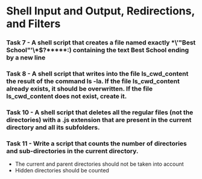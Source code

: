 # Shell Input and Output, Redirections, and Filters

### Task 7 - A shell script that creates a file named exactly \*\\'"Best School"\'\\*$\?\*\*\*\*\*:) containing the text Best School ending by a new line

### Task 8 - A shell script that writes into the file ls_cwd_content the result of the command ls -la. If the file ls_cwd_content already exists, it should be overwritten. If the file ls_cwd_content does not exist, create it.

### Task 10 - A shell script that deletes all the regular files (not the directories) with a .js extension that are present in the current directory and all its subfolders.

### Task 11 - Write a script that counts the number of directories and sub-directories in the current directory.
- The current and parent directories should not be taken into account
- Hidden directories should be counted